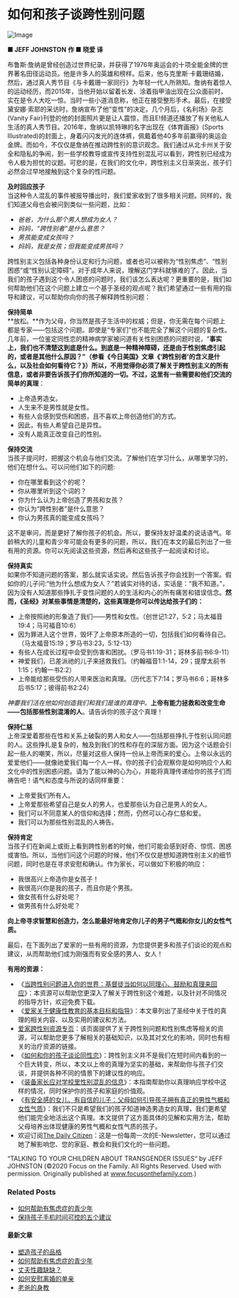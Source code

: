 # 如何和孩子谈跨性别问题

![Image](https://focf.org/sc/wp-content/uploads/sites/5/2021/02/gender-5366084_1280-1080x675.jpg)

**■ JEFF JOHNSTON** **作 ■ 晓爱 译**

布鲁斯·詹纳是曾经创造过世界纪录，并获得了1976年奥运会的十项全能金牌的世界著名田径运动员。他是许多人的英雄和榜样。后来，他与克里斯·卡戴珊结婚，然后，通过真人秀节目《与卡戴珊一家同行》为年轻一代人所熟知。詹纳有着惊人的运动经历，而2015年，当他开始以留着长发、涂着指甲油出现在公众面前时，实在是令人大吃一惊。当时一些小道消息称，他正在接受整形手术。最后，在接受黛安娜·索耶的采访时，詹纳宣布了他“变性”的决定。几个月后，《名利场》杂志(Vanity Fair)刊登的他的封面照片更是让人震惊，而且E!频道还播放了有关他私人生活的真人秀节目。2016年，詹纳以凯特琳的名字出现在《体育画报》(Sports Illustrated)的封面上，身着闪闪发光的连体裤，佩戴着他40多年前赢得的奥运会金牌。而如今，不仅仅是詹纳在推动跨性别的意识观念。我们通过从北卡州关于安全和隐私的争闹，到一些学校教导或宣传支持性别混乱可以看到，跨性别已经成为令人极为担忧的议题。可悲的是，在我们的文化中，跨性别主义日渐突出，孩子们必然会过早地接触到这个复杂的性问题。

**及时回应孩子**  
当这种令人混乱的事件被报导播出时，我们爱家收到了很多相关问题。同样的，我们知道父母也会被问到类似一些问题，比如：

- _爸爸，为什么那个男人想成为女人？_
- _妈妈，“跨性别者”是什么意思？_
- _男孩能变成女孩吗？_
- _妈妈，我是女孩；但我能变成男孩吗？_

跨性别主义包括各种身份认定和行为问题，或者也可以被称为“性别焦虑”、“性别困惑”或“性别认定障碍”。对于成年人来说，理解这门学科就够难的了。因此，当我们的孩子遇到这个令人困惑的问题时，我们该怎么表达呢？更重要的是，我们如何帮助他们在这个问题上建立一个基于圣经的观点呢？我们希望通过一些有用的指导和建议，可以帮助你向你的孩子解释跨性别问题：

**保持简单**  
**放松。**作为父母，你当然是孩子生活中的权威；但是，你无需在每个问题上都是专家——包括这个问题。即使是“专家们”也不能完全了解这个问题的复杂性。几年前，一位鉴定同性恋的精神病学家被问道有关性别困惑的问题时说，“**事实上，我们也不清楚这到底是什么。**到底是一种精神障碍，还是由于性别焦虑引起的，或者是其他什么原因？”（参看《今日美国》文章《‘跨性别者’的含义是什么，以及社会如何看待它？》）所以，不用觉得你必须了解关于跨性别主义的所有信息，或者非要告诉孩子们你所知道的一切。不过，这里有一些**需要和他们交流的简单的真理**：

- 上帝造男造女。
- 人生来不是男性就是女性。
- 有些人会感到受伤和困惑，且不喜欢上帝创造他们的方式。
- 因此，有些人希望自己是异性。
- 没有人能真正改变自己的性别。

**保持交流**  
当孩子提问时，把握这个机会与他们交流。了解他们在学习什么，从哪里学习的，他们在想什么。可以问他们如下的问题:

- 你在哪里看到这个的呢？
- 你从哪里听到这个词的？
- 你为什么认为上帝创造了男孩和女孩？
- 你认为“跨性别者”是什么意思？
- 你认为男孩真的能变成女孩吗？

这不是审问，而是更好了解你孩子的机会。所以，要保持友好温柔的说话语气。年龄稍大的儿童和青少年可能会有更多的问题，所以，我们在本文的最后列出了一些有用的资源。你可以先阅读这些资源，然后再和这些孩子一起阅读和讨论。

**保持真实**  
如果你不知道问题的答案，那么就实话实说。然后告诉孩子你会找到一个答案。假如你的儿子问:“他为什么想成为女人？”若诚实对待的话，实话是：“我不知道。”，因为没有人知道那些挣扎于变性问题的人的生活和内心的所有痛苦和错误信念。**然而，《圣经》对某些事情是清楚的，这些真理是你可以传达给孩子们的：**

- 上帝按照祂的形象造了我们——男性和女性。（创世记1:27，5:2；马太福音19:4；马可福音10:6）
- 因为罪进入这个世界，毁坏了上帝原本所造的一切，包括我们如何看待自己。（马太福音15:19；罗马书3:23，5:12-13）
- 有些人在成长过程中会受到伤害和困扰。（罗马书1:19-31；哥林多前书6:9-11）
- 神爱我们，已差派祂的儿子来拯救我们。（约翰福音1:1-14，29；提摩太前书1:15；约翰一书2:2）
- 上帝能给那些受伤的人带来医治和真理。（历代志下7:14；罗马书6:6；哥林多后书5:17；彼得前书2:24）

_神要我们活在他如何创造我们和我们是谁的真理中。_**上帝有能力拯救和改变生命——包括那些性别混淆的人**。请告诉你的孩子这个真理！

**保持仁慈**  
上帝深爱着那些在性和关系上破裂的男人和女人——包括那些挣扎于性别认同问题的人。这些挣扎是复杂的，触及到我们的性和存在的深层方面。因为这个话题会引起一些人的嘲笑，所以，尽量对这些人保持一份从上帝而来的爱心。上帝以永远的爱爱他们——就像祂爱我们每一个人一样。你的孩子们会观察你是如何响应个人和文化中的性别困惑问题。请为了能以神的心为心，并能将真理传递给你的孩子们而祷告吧！语气和态度与所说的话同样重要：

-   上帝爱我们所有人。
-   上帝爱那些希望自己是女人的男人，也爱那些认为自己是男人的女人。
-   我们可以不同意某人的信仰和选择；然而，仍然可以心存仁慈和爱。
-   我们可以为那些性别混乱的人祷告。

**保持肯定**  
当孩子们在新闻上或街上看到跨性别者的时候，他们可能会感到好奇、惊慌、困惑或害怕。所以，当他们问这个问题的时候，他们不仅仅是想知道跨性别主义的细节问题，同时也是在寻求安慰和确认。作为家长，可以做如下积极的响应：

- 我很高兴上帝造你是女孩子！
- 我很高兴你是我的孩子，而且你是个男孩。
- 做女孩有什么好处呢？
- 做男孩有什么好处呢？

**向上帝寻求智慧和创造力，怎么能最好地肯定你儿子的男子气概和你女儿的女性气质。**

最后，在下面列出了爱家的一些有用的资源，为您提供更多和孩子们谈论的观点和建议，从而帮助他们成为刚强而有安全感的男人、女人！

**有用的资源：**

- 《[当跨性别问题进入你的世界：基督徒当如何以同理心、鼓励和真理来回应](https://dailycitizen.focusonthefamily.com/wp-content/uploads/sites/5/2019/09/when-transgender-issues-enter-your-world.pdf)》：本资源可以帮助您更深入了解关于跨性别这个难题，以及针对不同情况的指导方针，欢迎免费下载。
- 《[爱家关于健康性教育的基本目标和指导](http://www.focusonthefamily.com/HavingtheTalk)》：本文章列出了圣经中关于性的真理的相关内容、以及实用的建议和方法。
- [爱家跨性别资源专页](https://www.focusonthefamily.com/get-help/transgender-resources/)：该页面提供了关于跨性别问题和性别焦虑等相关的资源，可以帮助您更多了解相关的基础知识，以及其对文化的影响，同时也有相关的治疗资源的链接。
- 《[如何和你的孩子谈论同性恋](https://dailycitizen.focusonthefamily.com/wp-content/uploads/sites/5/2019/09/how-to-talk-to-your-children-about-homosexuality.pdf)》：跨性别主义并不是我们在短时间内看到的一个巨大转变，所以，本文以上帝的真理为坚实的基础，来帮助你与孩子们交谈，并提供各种不同的情景下的建议性的响应。
- 《[装备家长应对学校里性别混乱的信息](https://dailycitizen.focusonthefamily.com/wp-content/uploads/sites/5/2019/07/Gender-Confusing-Messages_Schools_True_Tolerance_Primer.pdf)》：本指南帮助你以真理响应学校中这样的情况，同时保护你的孩子和家庭的价值观。
- 《[有安全感的女儿、有自信的儿子：父母如何引导孩子拥有真正的男性气概和女性气质](https://store.focusonthefamily.com/secure-daughters-confident-sons)》：我们不只是希望我们的孩子知道神造男造女的真理，我们更希望他们能完全地活出这个真理。本文提供了这方面具体的见解和实用方法，帮助父母培养出体现健康的男性气概和女性气质的孩子。
- 欢迎订阅[The Daily Citizen](https://link.focusonthefamily.com/email/other/emailPage.html?site=DailyCitizen)：这是一份每周一次的E-Newsletter，您可以通过她了解影响您、您的家庭、教会和我们文化的一些问题。

“TALKING TO YOUR CHILDREN ABOUT TRANSGENDER ISSUES“ by JEFF JOHNSTON (©2020 Focus on the Family. All Rights Reserved. Used with permission. Originally published at www.focusonthefamily.com.)

### Related Posts

-   [如何帮助有焦虑症的青少年](https://focf.org/sc/blog/2025/02/16/howtohelpteenswithanxiety/)
-   [保持孩子手机时间可控的五个建议](https://focf.org/sc/blog/2024/12/21/5tipsforkeepingyourkidsphonetimeundercontrol/)

#### 最新文章

-   [塑造孩子的品格](https://focf.org/sc/blog/2025/02/16/suzaohaizidepinge/)
-   [如何帮助有焦虑症的青少年](https://focf.org/sc/blog/2025/02/16/howtohelpteenswithanxiety/)
-   [丈夫性趣缺缺？](https://focf.org/sc/blog/2025/02/16/zhangfuxingqueque/)
-   [如何安慰离婚的单亲](https://focf.org/sc/blog/2025/02/09/ruheanweilihundedanqin/)
-   [老爸的身教](https://focf.org/sc/blog/2025/02/09/laobadeshenjiao/)